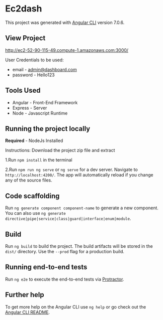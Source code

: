 # Ec2dash

This project was generated with [Angular CLI](https://github.com/angular/angular-cli) version 7.0.6.

## View Project

http://ec2-52-90-115-49.compute-1.amazonaws.com:3000/

User Credentials to be used:
* email - admin@dashboard.com
* password - Hello123

## Tools Used


* Angular - Front-End Framework
* Express - Server
* Node    - Javascript Runtime
             




## Running the project locally
**Required** - NodeJs Installed

Instructions:
Download the project zip file and extract

1.Run `npm install` in the terminal

2.Run `npm run ng serve` or `ng serve` for a dev server. Navigate to `http://localhost:4200/`. The app will automatically reload if you change any of the source files.

## Code scaffolding

Run `ng generate component component-name` to generate a new component. You can also use `ng generate directive|pipe|service|class|guard|interface|enum|module`.

## Build

Run `ng build` to build the project. The build artifacts will be stored in the `dist/` directory. Use the `--prod` flag for a production build.


## Running end-to-end tests

Run `ng e2e` to execute the end-to-end tests via [Protractor](http://www.protractortest.org/).

## Further help

To get more help on the Angular CLI use `ng help` or go check out the [Angular CLI README](https://github.com/angular/angular-cli/blob/master/README.md).




